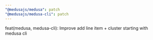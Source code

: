 ```yaml
---
"@medusajs/medusa": patch
"@medusajs/medusa-cli": patch
---
```


feat(medusa, medusa-cli): Improve add line item + cluster starting with medusa cli
